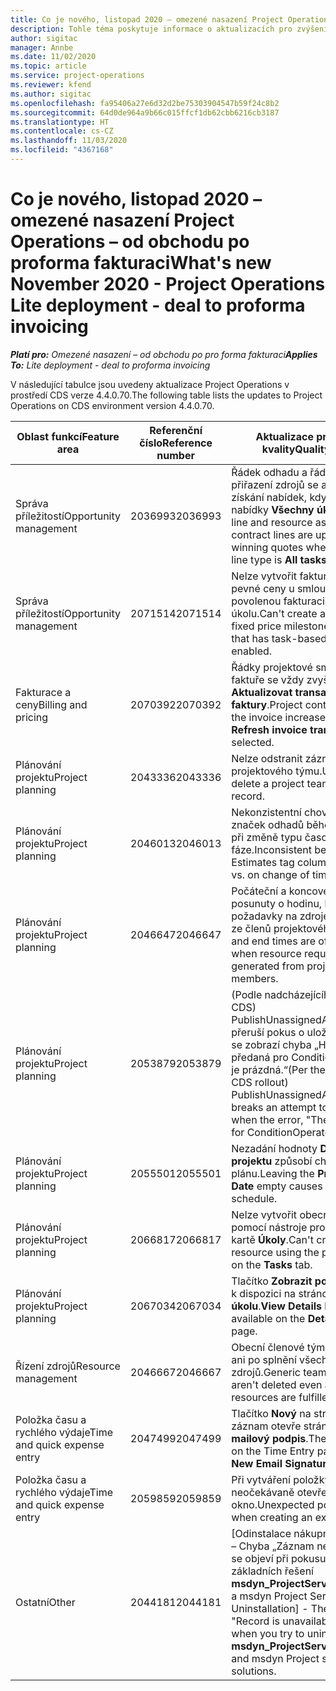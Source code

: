 ```yaml
---
title: Co je nového, listopad 2020 – omezené nasazení Project Operations – od obchodu po proforma fakturaci
description: Tohle téma poskytuje informace o aktualizacích pro zvýšení kvality, které jsou k dispozici v omezeném nasazení Project Operations z listopadu 2020 – od obchodu po proforma fakturaci.
author: sigitac
manager: Annbe
ms.date: 11/02/2020
ms.topic: article
ms.service: project-operations
ms.reviewer: kfend
ms.author: sigitac
ms.openlocfilehash: fa95406a27e6d32d2be75303904547b59f24c8b2
ms.sourcegitcommit: 64d0de964a9b66c015ffcf1db62cbb6216cb3187
ms.translationtype: HT
ms.contentlocale: cs-CZ
ms.lasthandoff: 11/03/2020
ms.locfileid: "4367168"
---
```

# <a name="whats-new-november-2020---project-operations-lite-deployment---deal-to-proforma-invoicing"></a><span data-ttu-id="f7e1d-103">Co je nového, listopad 2020 – omezené nasazení Project Operations – od obchodu po proforma fakturaci</span><span class="sxs-lookup"><span data-stu-id="f7e1d-103">What's new November 2020 - Project Operations Lite deployment - deal to proforma invoicing</span></span>

<span data-ttu-id="f7e1d-104">_**Platí pro:** Omezené nasazení – od obchodu po pro forma fakturaci_</span><span class="sxs-lookup"><span data-stu-id="f7e1d-104">_**Applies To:** Lite deployment - deal to proforma invoicing_</span></span>

<span data-ttu-id="f7e1d-105">V následující tabulce jsou uvedeny aktualizace Project Operations v prostředí CDS verze 4.4.0.70.</span><span class="sxs-lookup"><span data-stu-id="f7e1d-105">The following table lists the updates to Project Operations on CDS environment version 4.4.0.70.</span></span>

| <span data-ttu-id="f7e1d-106">Oblast funkcí</span><span class="sxs-lookup"><span data-stu-id="f7e1d-106">Feature area</span></span>                 | <span data-ttu-id="f7e1d-107">Referenční číslo</span><span class="sxs-lookup"><span data-stu-id="f7e1d-107">Reference number</span></span> | <span data-ttu-id="f7e1d-108">Aktualizace pro zvýšení kvality</span><span class="sxs-lookup"><span data-stu-id="f7e1d-108">Quality update</span></span>                                                                                                                                                                    |
|------------------------------|------------------|-----------------------------------------------------------------------------------------------------------------------------------------------------------------------------------|
| <span data-ttu-id="f7e1d-109">  Správa příležitostí</span><span class="sxs-lookup"><span data-stu-id="f7e1d-109">Opportunity management</span></span>       | <span data-ttu-id="f7e1d-110">2036993</span><span class="sxs-lookup"><span data-stu-id="f7e1d-110">2036993</span></span>          | <span data-ttu-id="f7e1d-111">Řádek odhadu a řádky smlouvy přiřazení zdrojů se aktualizují při získání nabídek, když je typ nabídky **Všechny úkoly**.</span><span class="sxs-lookup"><span data-stu-id="f7e1d-111">Estimate line and resource   assignment contract lines are updated on winning quotes when the quote line   type is **All tasks**.</span></span>                                                 |
| <span data-ttu-id="f7e1d-112">  Správa příležitostí</span><span class="sxs-lookup"><span data-stu-id="f7e1d-112">Opportunity management</span></span>       | <span data-ttu-id="f7e1d-113">2071514</span><span class="sxs-lookup"><span data-stu-id="f7e1d-113">2071514</span></span>          | <span data-ttu-id="f7e1d-114">Nelze vytvořit fakturu pro milník pevné ceny u smlouvy, která má povolenou fakturaci založenou na úkolu.</span><span class="sxs-lookup"><span data-stu-id="f7e1d-114">Can't create an invoice for a   fixed price milestone on a contract that has task-based billing enabled.</span></span>                                                                          |
| <span data-ttu-id="f7e1d-115">Fakturace a ceny</span><span class="sxs-lookup"><span data-stu-id="f7e1d-115">Billing and pricing</span></span>          | <span data-ttu-id="f7e1d-116">2070392</span><span class="sxs-lookup"><span data-stu-id="f7e1d-116">2070392</span></span>          | <span data-ttu-id="f7e1d-117">Řádky projektové smlouvy na faktuře se vždy zvyšují při výběru **Aktualizovat transakce faktury**.</span><span class="sxs-lookup"><span data-stu-id="f7e1d-117">Project contract lines on the   invoice increase every time **Refresh invoice transactions** is   selected.</span></span>                                                                       |
| <span data-ttu-id="f7e1d-118">Plánování projektu</span><span class="sxs-lookup"><span data-stu-id="f7e1d-118">Project planning</span></span>             | <span data-ttu-id="f7e1d-119">2043336</span><span class="sxs-lookup"><span data-stu-id="f7e1d-119">2043336</span></span>          | <span data-ttu-id="f7e1d-120">Nelze odstranit záznam člena projektového týmu.</span><span class="sxs-lookup"><span data-stu-id="f7e1d-120">Unable to delete a project team member record.</span></span>                                                                                                                                    |
| <span data-ttu-id="f7e1d-121">Plánování projektu</span><span class="sxs-lookup"><span data-stu-id="f7e1d-121">Project planning</span></span>             | <span data-ttu-id="f7e1d-122">2046013</span><span class="sxs-lookup"><span data-stu-id="f7e1d-122">2046013</span></span>          | <span data-ttu-id="f7e1d-123">Nekonzistentní chování sloupců značek odhadů během načítání vs. při změně typu časové fáze.</span><span class="sxs-lookup"><span data-stu-id="f7e1d-123">Inconsistent behavior for   Estimates tag columns during load vs. on change of time-phase type.</span></span>                                                                                   |
| <span data-ttu-id="f7e1d-124">Plánování projektu</span><span class="sxs-lookup"><span data-stu-id="f7e1d-124">Project planning</span></span>             | <span data-ttu-id="f7e1d-125">2046647</span><span class="sxs-lookup"><span data-stu-id="f7e1d-125">2046647</span></span>          | <span data-ttu-id="f7e1d-126">Počáteční a koncové časy jsou posunuty o hodinu, když jsou požadavky na zdroje generovány ze členů projektového týmu.</span><span class="sxs-lookup"><span data-stu-id="f7e1d-126">Start and end times are off by   an hour when resource requirements are generated from project team members.</span></span>                                                                      |
| <span data-ttu-id="f7e1d-127">Plánování projektu</span><span class="sxs-lookup"><span data-stu-id="f7e1d-127">Project planning</span></span>             | <span data-ttu-id="f7e1d-128">2053879</span><span class="sxs-lookup"><span data-stu-id="f7e1d-128">2053879</span></span>          | <span data-ttu-id="f7e1d-129">(Podle nadcházejícího uvedení CDS) PublishUnassignedAssignments přeruší pokus o uložení úkolu, když se zobrazí chyba „Hodnota předaná pro ConditionOperator.In je prázdná.“</span><span class="sxs-lookup"><span data-stu-id="f7e1d-129">(Per the upcoming CDS   rollout)   PublishUnassignedAssignments   breaks an attempt to save a task when  the error, "The   value passed for ConditionOperator.In is   empty."</span></span> |
| <span data-ttu-id="f7e1d-130">Plánování projektu</span><span class="sxs-lookup"><span data-stu-id="f7e1d-130">Project planning</span></span>             | <span data-ttu-id="f7e1d-131">2055501</span><span class="sxs-lookup"><span data-stu-id="f7e1d-131">2055501</span></span>          | <span data-ttu-id="f7e1d-132">Nezadání hodnoty **Datum zahájení projektu** způsobí chybu v plánu.</span><span class="sxs-lookup"><span data-stu-id="f7e1d-132">Leaving the **Project Start   Date** empty causes a failure in the schedule.</span></span>                                                                                                      |
| <span data-ttu-id="f7e1d-133">Plánování projektu</span><span class="sxs-lookup"><span data-stu-id="f7e1d-133">Project planning</span></span>             | <span data-ttu-id="f7e1d-134">2066817</span><span class="sxs-lookup"><span data-stu-id="f7e1d-134">2066817</span></span>          | <span data-ttu-id="f7e1d-135">Nelze vytvořit obecný zdroj pomocí nástroje pro výběr lidí na kartě **Úkoly**.</span><span class="sxs-lookup"><span data-stu-id="f7e1d-135">Can't create a generic   resource   using the people picker on   the **Tasks** tab.</span></span>                                                                                               |
| <span data-ttu-id="f7e1d-136">Plánování projektu</span><span class="sxs-lookup"><span data-stu-id="f7e1d-136">Project planning</span></span>             | <span data-ttu-id="f7e1d-137">2067034</span><span class="sxs-lookup"><span data-stu-id="f7e1d-137">2067034</span></span>          | <span data-ttu-id="f7e1d-138">Tlačítko **Zobrazit podrobnosti** není k dispozici na stránce **Podrobnosti úkolu**.</span><span class="sxs-lookup"><span data-stu-id="f7e1d-138">**View Details** button isn't available on the **Details of Task** page.</span></span>                                                                                                         |
| <span data-ttu-id="f7e1d-139">Řízení zdrojů</span><span class="sxs-lookup"><span data-stu-id="f7e1d-139">Resource management</span></span>          | <span data-ttu-id="f7e1d-140">2046667</span><span class="sxs-lookup"><span data-stu-id="f7e1d-140">2046667</span></span>          | <span data-ttu-id="f7e1d-141">Obecní členové týmu se neodstraní ani po splnění všech zdrojů.</span><span class="sxs-lookup"><span data-stu-id="f7e1d-141">Generic team members aren't   deleted even after all resources are fulfilled.</span></span>                                                                                                     |
| <span data-ttu-id="f7e1d-142">Položka času a rychlého výdaje</span><span class="sxs-lookup"><span data-stu-id="f7e1d-142">Time and quick expense entry</span></span> | <span data-ttu-id="f7e1d-143">2047499</span><span class="sxs-lookup"><span data-stu-id="f7e1d-143">2047499</span></span>          | <span data-ttu-id="f7e1d-144">Tlačítko **Nový** na stránce Časový záznam otevře stránku **Nový e-mailový podpis**.</span><span class="sxs-lookup"><span data-stu-id="f7e1d-144">The **New** button on the Time   Entry page opens the **New Email Signature** page.</span></span>                                                                                               |
| <span data-ttu-id="f7e1d-145">Položka času a rychlého výdaje</span><span class="sxs-lookup"><span data-stu-id="f7e1d-145">Time and quick expense entry</span></span> | <span data-ttu-id="f7e1d-146">2059859</span><span class="sxs-lookup"><span data-stu-id="f7e1d-146">2059859</span></span>          | <span data-ttu-id="f7e1d-147">Při vytváření položky výdajů se neočekávaně otevře vyskakovací okno.</span><span class="sxs-lookup"><span data-stu-id="f7e1d-147">Unexpected   pop-up opens when creating an expense entry.</span></span>                                                                                                                         |
| <span data-ttu-id="f7e1d-148">Ostatní</span><span class="sxs-lookup"><span data-stu-id="f7e1d-148">Other</span></span>                        | <span data-ttu-id="f7e1d-149">2044181</span><span class="sxs-lookup"><span data-stu-id="f7e1d-149">2044181</span></span>          | <span data-ttu-id="f7e1d-150">[Odinstalace nákupní objednávky] – Chyba „Záznam není dostupný“ se objeví při pokusu o odinstalaci základních řešení **msdyn_ProjectServiceCore_Patch** a msdyn Project Service.</span><span class="sxs-lookup"><span data-stu-id="f7e1d-150">[PO Uninstallation] - The error,   "Record is unavailable" occurs when you try to uninstall   **msdyn_ProjectServiceCore_Patch** and msdyn Project service core solutions.</span></span>        |
